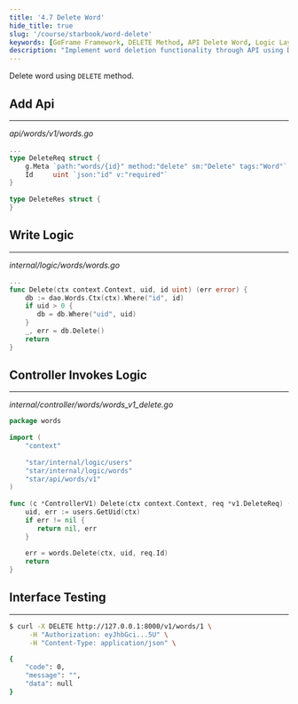 ```yaml
---
title: '4.7 Delete Word'
hide_title: true
slug: '/course/starbook/word-delete'
keywords: [GoFrame Framework, DELETE Method, API Delete Word, Logic Layer Implementation, Interface Development, Controller Invocation, Request-Response, Context Management, Path Parameter, Database Operation]
description: "Implement word deletion functionality through API using DELETE method to request the deletion of a word with a specified ID. The Logic layer performs database deletion operations based on user ID and word ID, while the Controller layer handles the request and calls the logic to delete the word. Detailed interface testing steps are provided to verify the functionality implementation."
---
```

Delete word using `DELETE` method.
## Add Api
---
*api/words/v1/words.go*
```go
...
type DeleteReq struct {  
    g.Meta `path:"words/{id}" method:"delete" sm:"Delete" tags:"Word"`  
    Id     uint `json:"id" v:"required"`  
}  
  
type DeleteRes struct {  
}
```

## Write Logic
---
*internal/logic/words/words.go*
```go
...
func Delete(ctx context.Context, uid, id uint) (err error) {  
    db := dao.Words.Ctx(ctx).Where("id", id)  
    if uid > 0 {  
       db = db.Where("uid", uid)  
    }  
    _, err = db.Delete()  
    return  
}
```

## Controller Invokes Logic
---
*internal/controller/words/words_v1_delete.go*
```go
package words  
  
import (  
    "context"  
  
    "star/internal/logic/users"
    "star/internal/logic/words"  
    "star/api/words/v1"
)  
  
func (c *ControllerV1) Delete(ctx context.Context, req *v1.DeleteReq) (res *v1.DeleteRes, err error) {  
    uid, err := users.GetUid(ctx)  
    if err != nil {  
       return nil, err  
    }  
  
    err = words.Delete(ctx, uid, req.Id)  
    return  
}
```

## Interface Testing
---
```bash
$ curl -X DELETE http://127.0.0.1:8000/v1/words/1 \
     -H "Authorization: eyJhbGci...5U" \
     -H "Content-Type: application/json" \

{
    "code": 0,
    "message": "",
    "data": null
}
```